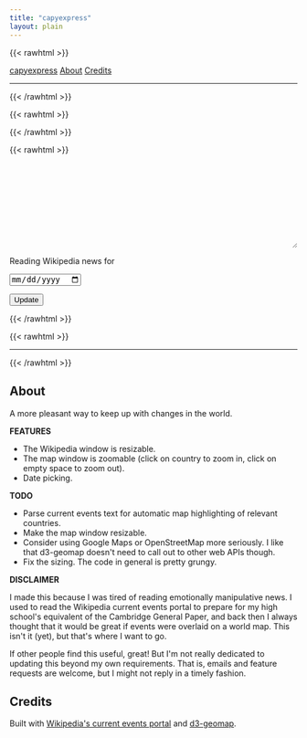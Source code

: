 ```yaml
---
title: "capyexpress"
layout: plain
---
```


{{< rawhtml >}}
<div class="flex flex-wrap items-center justify-center">
<a class="pr3 link dim blue" href="#capyexpress">capyexpress</a>
<a class="pr3 link dim blue" href="#about">About</a>
<a class="pr3 link dim blue" href="#credits">Credits</a>
</div>
<hr class="bw1 b--black-20">
{{< /rawhtml >}}

{{< rawhtml >}}
<!-- Resizable div. -->
<style>
  .resizer { display:flex; margin:0; padding:0; resize:both; overflow:hidden; }
  .resizer > .resized { flex-grow:1; margin:0; padding:0; border:0; height:auto; }
</style>

<!-- Dependencies: d3, topojson, d3-geomap. -->
<link href="/third_party/d3-geomap/d3-geomap.css" rel="stylesheet">
<script src="/third_party/d3/d3.min.js"></script>
<script src="/third_party/topojson/topojson.min.js"></script>
<script src="/third_party/d3-geomap/d3-geomap.min.js"></script>
<!-- End dependencies. -->
{{< /rawhtml >}}

{{< rawhtml >}}
<div id="capyexpress"></div>
<div class="flex flex-wrap items-center justify-center">
  <div class="resizer bw1 ba w-60" id="wikiframe-container"><iframe class="resized" id="wikiframe"></iframe></div>
  <div class="bw1 ba w-40"><div class="d3-geomap" id="map"></div></div>
</div>

<div class="flex flex-wrap items-center justify-center">
  <div class="pr2"><p>Reading Wikipedia news for </p></div>
  <div class="pr3"><input class="dib" type="date" id="capydate"></div>
  <div><p><button onclick="UpdateCapyExpress()">Update</button></p></div>
</div>
{{< /rawhtml >}}

{{< rawhtml >}}
<!-- Script: d3-geomap. -->
<script>
  var map = d3.geomap()
    .geofile('/third_party/d3-geomap/topojson/world/countries.json')
    .draw(d3.select('#map')); 
</script>

<!-- Script: wikiframe sizing. -->
<script>
  let wfc = document.getElementById("wikiframe-container");
  wfc.style.height = "370px";
</script>

<!-- Script: Wikipedia current events portal. -->
<script>
  let MONTHS = [
    "January", "February", "March", "April",
    "May", "June", "July", "August",
    "September", "October", "November", "December"
  ];

  function DateFormatWiki(jsdate,sep) {
    return `${jsdate.getFullYear()}${sep}${MONTHS[jsdate.getMonth()]}${sep}${jsdate.getDate()}`;
  }

  function DateFormatInput(jsdate,sep) {
    return `${jsdate.getFullYear()}${sep}${(jsdate.getMonth() + 1).toString().padStart(2,"0")}${sep}${jsdate.getDate().toString().padStart(2,"0")}`;
  }

  async function GetWikiFrame(jsdate) {
    const datestring = DateFormatWiki(jsdate, "+");
    const url = `https://en.wikipedia.org/w/api.php?action=parse&format=json&origin=*&page=Portal%3ACurrent+events%2F${datestring}&prop=text&formatversion=2`;
    const query = await fetch(url, { method: "GET" }).catch (error => console.log(error));
    return await query.json();
  }

  async function ReplaceWikiFrame(jsdate) {
    const json = await GetWikiFrame(jsdate);
    const parsed = new DOMParser().parseFromString(json.parse.text, "text/html");
    const data = parsed.getElementById(DateFormatWiki(jsdate, "_"));
    let wf = document.getElementById("wikiframe");
    let wfdoc = document.getElementById("wikiframe").contentWindow.document;
    wfdoc.open();
    wfdoc.write(data.innerHTML);
    wfdoc.close();
    wfdoc.querySelectorAll("a").forEach(function (link) {
      var href = link.href;
      href = href.replace("wanshenl.me", "en.wikipedia.org").replace("localhost:1313", "en.wikipedia.org");
      link.setAttribute("href", href);
    });
  }

  async function UpdateCapyExpress() {
    let capydate = document.getElementById("capydate");
    let d = capydate.value.toString().split("-");
    ReplaceWikiFrame(new Date(d[0], parseInt(d[1]) - 1, d[2]));
  }

  (async function() {
    let today = new Date();
    let capydate = document.getElementById("capydate");
    capydate.value = DateFormatInput(today, "-");
    capydate.max = DateFormatInput(today, "-");
    UpdateCapyExpress();
  })();
</script>

<hr class="bw1 b--black-20">
{{< /rawhtml >}}

## About

A more pleasant way to keep up with changes in the world.

**FEATURES**

- The Wikipedia window is resizable.
- The map window is zoomable (click on country to zoom in, click on empty space to zoom out).
- Date picking.

**TODO**

- Parse current events text for automatic map highlighting of relevant countries.
- Make the map window resizable.
- Consider using Google Maps or OpenStreetMap more seriously. I like that d3-geomap doesn't need to call out to other web APIs though.
- Fix the sizing. The code in general is pretty grungy.

**DISCLAIMER**

I made this because I was tired of reading emotionally manipulative news. I used to read the Wikipedia current events portal to prepare for my high school's equivalent of the Cambridge General Paper, and back then I always thought that it would be great if events were overlaid on a world map. This isn't it (yet), but that's where I want to go.

If other people find this useful, great! But I'm not really dedicated to updating this beyond my own requirements. That is, emails and feature requests are welcome, but I might not reply in a timely fashion.

## Credits

Built with [Wikipedia's current events portal](https://en.wikipedia.org/wiki/Portal:Current_events) and [d3-geomap](https://d3-geomap.github.io/).
